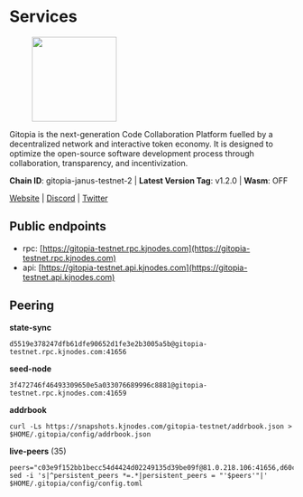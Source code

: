 # Services

<figure><img src="https://raw.githubusercontent.com/kj89/testnet_manuals/main/pingpub/logos/gitopia.png" width="150" alt=""><figcaption></figcaption></figure>

Gitopia is the next-generation Code Collaboration Platform fuelled by  a decentralized network and interactive token economy. It is designed  to optimize the open-source software development process through  collaboration, transparency, and incentivization.

**Chain ID**: gitopia-janus-testnet-2 | **Latest Version Tag**: v1.2.0 | **Wasm**: OFF

[Website](https://gitopia.com/) | [Discord](https://discord.gg/hFTXCGNYDZ) | [Twitter](https://twitter.com/gitopiaDAO)


## Public endpoints

* rpc: [https://gitopia-testnet.rpc.kjnodes.com](https://gitopia-testnet.rpc.kjnodes.com)
* api: [https://gitopia-testnet.api.kjnodes.com](https://gitopia-testnet.api.kjnodes.com)

## Peering

**state-sync**

```
d5519e378247dfb61dfe90652d1fe3e2b3005a5b@gitopia-testnet.rpc.kjnodes.com:41656
```

**seed-node**

```
3f472746f46493309650e5a033076689996c8881@gitopia-testnet.rpc.kjnodes.com:41659
```

**addrbook**
```
curl -Ls https://snapshots.kjnodes.com/gitopia-testnet/addrbook.json > $HOME/.gitopia/config/addrbook.json
```

**live-peers** (35)
```
peers="c03e9f152bb1becc54d4424d02249135d39be09f@81.0.218.106:41656,d60ca873fcafca89988ae16958a25748ca3dc42a@128.199.175.106:41656,f3289c45d545c589a4114aeeb364fa4c6fde08d9@109.123.254.216:26656,9c265cb98c21d6748822ca2bed0accacdd8449db@38.242.205.25:26656,231ded997a112e8778afed3fd07ed7b98e0686e0@167.86.91.80:26656,8335a6276710a751f762c31ed4088848f54cc4c3@95.216.215.151:10656,995177c4b8c2b498de50483a614f9e30bf02e843@65.109.130.180:26656,67e839cff368a20c9b7a1390b739d3538866b0b6@65.21.134.202:26356,996e783f3df1e83e0886eac6c7dc4af451e87fc5@95.165.89.222:24136,c5fa8b2df54c71b7a6479d9ba67dcd87b7109f25@103.104.75.230:41656,d5519e378247dfb61dfe90652d1fe3e2b3005a5b@65.109.68.190:41656,3bcba60fe08bb6ce59abc19b84cf58e7c915e0ed@193.46.243.243:656,fb0a1c5dbc329b1b0ae3dac6776df4eb5f2072f6@79.137.248.142:26656,4e0e57bcac8aa2bc3188d5b7845eeee61a61f3f0@194.163.170.165:26656,11127c4ae21201891acc51a14bfc2bcdda292282@164.92.91.63:26656,33196fb0090d2de3671e36545d3425f641c9c0dc@65.109.70.4:41656,74a4bbfbf4d1ca9852d10f3a97e4d012c62aec9e@146.190.102.111:41656,8f4c2887e46edc200a95afeaa87cb63bdddd26e2@185.239.208.131:656,bbc6a1e115185d5bffcbbf5520dca1c3d626e599@109.123.255.50:26656,5c58d5c43b0a93a28da0cd528af7921567a43921@146.190.34.12:41656,ad7f18fc2b6f28e9c10e888a623f45639f670a4b@159.223.199.25:41656,3727a897b2255c8a2872223af6eb3b9a36d97829@38.242.134.10:10656,165c6969e40fa2ae2340d8e9fa79a14589a46406@185.193.66.202:26656,f97115243c6291081b546e8d59f51e5ecede4168@149.102.155.225:26656,4210af79e9137b8647174c003b6b329caaa8e3da@95.217.85.254:15609,af44ee207881ea315ded748adf2c461cde5fa792@143.198.138.43:41656,95fbdc6d62be17db6688222b15b57d3e795ed07a@167.86.84.102:656,ff370fc73f2d80e7107008020971bb274682fddd@128.199.95.198:26656,2f58a44c9ce9dcdf81e2eaed7cd808ebefe222a7@38.242.243.111:26656,02c20307295465ab2592fd81176e66be90d4bbe2@5.189.159.111:26656,c820e754c56b5455d64ab7685730c44a936d0833@154.38.165.129:26656,31099d763305ead833b84c28b142ecbfd3628a64@85.190.246.250:41656,98bdfc67810bf7ac8f5c45b2c677b4bf199eb42e@185.193.67.65:41656,7cf64db397849b19f725c3313fb580cec7f95ebf@137.184.42.142:41656,481189b7e246f6c824a969482446c49abbfe76b8@161.97.172.147:26656"
sed -i 's|^persistent_peers *=.*|persistent_peers = "'$peers'"|' $HOME/.gitopia/config/config.toml
```
